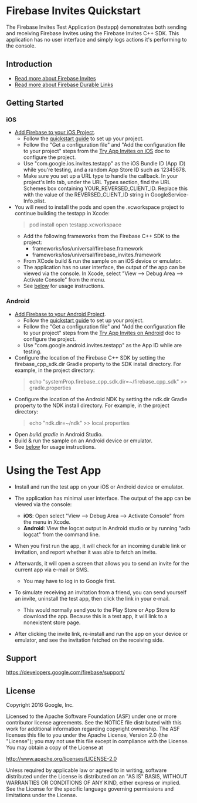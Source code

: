 Firebase Invites Quickstart
==============================

The Firebase Invites Test Application (testapp) demonstrates both
sending and receiving Firebase Invites using the Firebase Invites C++
SDK. This application has no user interface and simply logs actions
it's performing to the console.

Introduction
------------

- [Read more about Firebase Invites](https://developers.google.com/app-invites/)
- [Read more about Firebase Durable Links](https://developers.google.com/firebase/docs/durable-links/)

Getting Started
---------------

### iOS
  - [Add Firebase to your iOS Project](https://developers.google.com/firebase/docs/ios/setup).
    - Follow the
      [quickstart guide](https://developers.google.com/firebase/docs/ios/setup)
      to set up your project.
    - Follow the "Get a configuration file" and "Add the configuration file to
    your project" steps from the
    [Try App Invites on iOS](https://developers.google.com/app-invites/ios/guides/start)
    doc to configure the project.
    - Use "com.google.ios.invites.testapp" as the iOS Bundle ID (App ID) while
      you're testing, and a random App Store ID such as 12345678.
    - Make sure you set up a URL type to handle the callback. In your project's
      Info tab, under the URL Types section, find the URL Schemes box containing
      YOUR\_REVERSED\_CLIENT\_ID. Replace this with the value of the
      REVERSED\_CLIENT\_ID string in GoogleService-Info.plist.
- You will need to install the pods and open the .xcworkspace project to
    continue building the testapp in Xcode:
    > pod install
    > open testapp.xcworkspace
  - Add the following frameworks from the Firebase C++ SDK to the project:
    - frameworks/ios/universal/firebase.framework
    - frameworks/ios/universal/firebase_invites.framework
  - From XCode build & run the sample on an iOS device or emulator.
  - The application has no user interface, the output of the app can be viewed
    via the console.  In Xcode,  select
    "View --> Debug Area --> Activate Console" from the menu.
  - See [below](#using_the_test_app) for usage instructions.

### Android
  - [Add Firebase to your Android Project](https://developers.google.com/firebase/docs/android/setup).
    - Follow the
    [quickstart guide](https://developers.google.com/firebase/docs/android/setup)
    to set up your project.
    - Follow the "Get a configuration file" and "Add the configuration file to
    your project" steps from the
    [Try App Invites on Android](https://developers.google.com/app-invites/android/guides/start)
    doc to configure the project.
    - Use "com.google.android.invites.testapp" as the App ID while are testing.
  - Configure the location of the Firebase C++ SDK by setting the
    firebase\_cpp\_sdk.dir Gradle property to the SDK install directory.
    For example, in the project directory:
    > echo "systemProp.firebase\_cpp\_sdk.dir=~/firebase\_cpp\_sdk" >> gradle.properties
  - Configure the location of the Android NDK by setting the ndk.dir Gradle
    property to the NDK install directory.
    For example, in the project directory:
    > echo "ndk.dir=~/ndk" >> local.properties
  - Open *build.gradle* in Android Studio.
  - Build & run the sample on an Android device or emulator.
  - See [below](#using_the_test_app) for usage instructions.

# Using the Test App

- Install and run the test app on your iOS or Android device or emulator.
- The application has minimal user interface. The output of the app can be viewed
  via the console:
  - __iOS__: Open select "View --> Debug Area --> Activate Console" from the menu
    in Xcode.
  - __Android__: View the logcat output in Android studio or by running
    "adb logcat" from the command line.

- When you first run the app, it will check for an incoming durable link or
  invitation, and report whether it was able to fetch an invite.
- Afterwards, it will open a screen that allows you to send an invite for the
  current app via e-mail or SMS.
  - You may have to log in to Google first.
- To simulate receiving an invitation from a friend, you can send yourself an
  invite, uninstall the test app, then click the link in your e-mail.
  - This would normally send you to the Play Store or App Store to download the
    app. Because this is a test app, it will link to a nonexistent store page.
- After clicking the invite link, re-install and run the app on your device or
  emulator, and see the invitation fetched on the receiving side.

Support
-------

https://developers.google.com/firebase/support/

License
-------

Copyright 2016 Google, Inc.

Licensed to the Apache Software Foundation (ASF) under one or more contributor
license agreements.  See the NOTICE file distributed with this work for
additional information regarding copyright ownership.  The ASF licenses this
file to you under the Apache License, Version 2.0 (the "License"); you may not
use this file except in compliance with the License.  You may obtain a copy of
the License at

  http://www.apache.org/licenses/LICENSE-2.0

Unless required by applicable law or agreed to in writing, software
distributed under the License is distributed on an "AS IS" BASIS, WITHOUT
WARRANTIES OR CONDITIONS OF ANY KIND, either express or implied.  See the
License for the specific language governing permissions and limitations under
the License.
